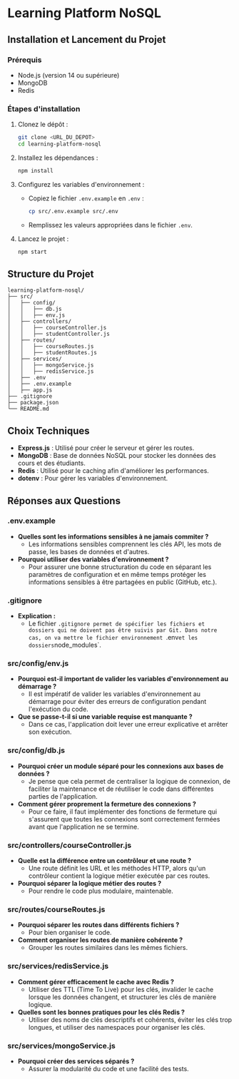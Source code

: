 # Learning Platform NoSQL

## Installation et Lancement du Projet

### Prérequis

- Node.js (version 14 ou supérieure)
- MongoDB
- Redis

### Étapes d'installation

1. Clonez le dépôt :

   ```bash
   git clone <URL_DU_DEPOT>
   cd learning-platform-nosql
   ```

2. Installez les dépendances :

   ```bash
   npm install
   ```

3. Configurez les variables d'environnement :

   - Copiez le fichier `.env.example` en `.env` :
     ```bash
     cp src/.env.example src/.env
     ```
   - Remplissez les valeurs appropriées dans le fichier `.env`.

4. Lancez le projet :
   ```bash
   npm start
   ```

## Structure du Projet

```
learning-platform-nosql/
├── src/
│   ├── config/
│   │   ├── db.js
│   │   ├── env.js
│   ├── controllers/
│   │   ├── courseController.js
│   │   ├── studentController.js
│   ├── routes/
│   │   ├── courseRoutes.js
│   │   ├── studentRoutes.js
│   ├── services/
│   │   ├── mongoService.js
│   │   ├── redisService.js
│   ├── .env
│   ├── .env.example
│   ├── app.js
├── .gitignore
├── package.json
└── README.md
```

## Choix Techniques

- **Express.js** : Utilisé pour créer le serveur et gérer les routes.
- **MongoDB** : Base de données NoSQL pour stocker les données des cours et des étudiants.
- **Redis** : Utilisé pour le caching afin d'améliorer les performances.
- **dotenv** : Pour gérer les variables d'environnement.

## Réponses aux Questions

### .env.example

- **Quelles sont les informations sensibles à ne jamais commiter ?**
  - Les informations sensibles comprennent les clés API, les mots de passe, les bases de données et d'autres.
- **Pourquoi utiliser des variables d'environnement ?**
  - Pour assurer une bonne structuration du code en séparant les paramètres de configuration et en même temps protéger les informations sensibles à être partagées en public (GitHub, etc.).

### .gitignore

- **Explication :**
  - Le fichier `.gitignore permet de spécifier les fichiers et dossiers qui ne doivent pas être suivis par Git. Dans notre cas, on va mettre le fichier environnement `.env`et les dossiers`node_modules`.

### src/config/env.js

- **Pourquoi est-il important de valider les variables d'environnement au démarrage ?**
  - Il est impératif de valider les variables d'environnement au démarrage pour éviter des erreurs de configuration pendant l'exécution du code.
- **Que se passe-t-il si une variable requise est manquante ?**
  - Dans ce cas, l'application doit lever une erreur explicative et arrêter son exécution.

### src/config/db.js

- **Pourquoi créer un module séparé pour les connexions aux bases de données ?**
  - Je pense que cela permet de centraliser la logique de connexion, de faciliter la maintenance et de réutiliser le code dans différentes parties de l'application.
- **Comment gérer proprement la fermeture des connexions ?**
  - Pour ce faire, il faut implémenter des fonctions de fermeture qui s'assurent que toutes les connexions sont correctement fermées avant que l'application ne se termine.

### src/controllers/courseController.js

- **Quelle est la différence entre un contrôleur et une route ?**
  - Une route définit les URL et les méthodes HTTP, alors qu'un contrôleur contient la logique métier exécutée par ces routes.
- **Pourquoi séparer la logique métier des routes ?**
  - Pour rendre le code plus modulaire, maintenable.

### src/routes/courseRoutes.js

- **Pourquoi séparer les routes dans différents fichiers ?**
  - Pour bien organiser le code.
- **Comment organiser les routes de manière cohérente ?**
  - Grouper les routes similaires dans les mêmes fichiers.

### src/services/redisService.js

- **Comment gérer efficacement le cache avec Redis ?**
  - Utiliser des TTL (Time To Live) pour les clés, invalider le cache lorsque les données changent, et structurer les clés de manière logique.
- **Quelles sont les bonnes pratiques pour les clés Redis ?**
  - Utiliser des noms de clés descriptifs et cohérents, éviter les clés trop longues, et utiliser des namespaces pour organiser les clés.

### src/services/mongoService.js

- **Pourquoi créer des services séparés ?**
  - Assurer la modularité du code et une facilité des tests.
